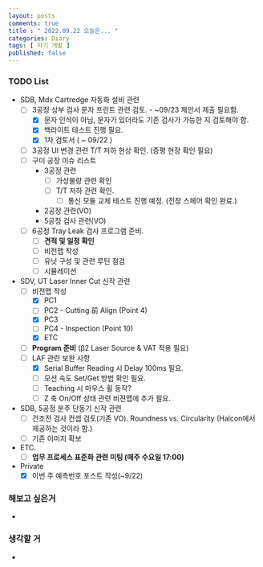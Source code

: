 ```yaml
---
layout: posts
comments: true
title : " 2022.09.22 오늘은... "
categories: Diary
tags: [ 자기 개발 ]
published: false
---
```


### TODO List

- SDB, Mdx Cartredge 자동화 설비 관련
  - [ ] 3공정 상부 검사 문자 프린트 관련 검토. - ~09/23 제안서 제출 필요함.
    - [x] 문자 인식이 아님, 문자가 있더라도 기존 검사가 가능한 지 검토해야 함.
    - [x] 백라이트 테스트 진행 필요.
    - [x] 1차 검토서 ( ~ 09/22 )
  - [ ] 3공정 UI 변경 관련 T/T 저하 현상 확인. (증평 현장 확인 필요)
  - [ ] 구미 공장 이슈 리스트
    - 3공정 관련
      - [ ] 가성불량 관련 확인
      - [ ] T/T 저하 관련 확인.
        - [ ] 통신 모듈 교체 테스트 진행 예정. (전장 스페어 확인 완료.)
    - 2공정 관련(VO)
    - 5공정 검사 관련(VO)
  - [ ] 6공정 Tray Leak 검사 프로그램 준비.
    - [ ] **견적 및 일정 확인**
    - [ ] 비전맵 작성
    - [ ] 유닛 구성 및 관련 루틴 점검
    - [ ] 시뮬레이션

- SDV, UT Laser Inner Cut 신작 관련
  - [ ] 비전맵 작성
    - [x] PC1
    - [ ] PC2 - Cutting 前 Align (Point 4)
    - [x] PC3
    - [ ] PC4 - Inspection (Point 10)
    - [x] ETC
  - [ ] **Program 준비** (β2 Laser Source & VAT 적용 필요)
  - [ ] LAF 관련 보완 사항
    - [x] Serial Buffer Reading 시 Delay 100ms 필요.
    - [ ] 모션 속도 Set/Get 방법 확인 필요.
    - [ ] Teaching 시 마우스 휠 동작?
    - [ ] Z 축 On/Off 상태 관련 비젼맵에 추가 필요.

- SDB, 5공정 분주 단동기 신작 관련
  - [ ] 건조전 검사 컨셉 검토(기존 VO). Roundness vs. Circularity (Halcon에서 제공하는 것이라 함.)
  - [ ] 기존 이미지 확보

- ETC.
  - [ ] **업무 프로세스 표준화 관련 미팅 (매주 수요일 17:00)**

- Private
  - [x] 이번 주 예측번호 포스트 작성(~9/22)

### 해보고 싶은거

-

### 생각할 거

-
